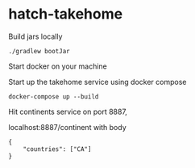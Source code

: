 # hatch-takehome

Build jars locally
```
./gradlew bootJar
```

Start docker on your machine

Start up the takehome service using docker compose
```
docker-compose up --build
```

Hit continents service on port 8887,

localhost:8887/continent
with body
```
{
    "countries": ["CA"]
}
```
